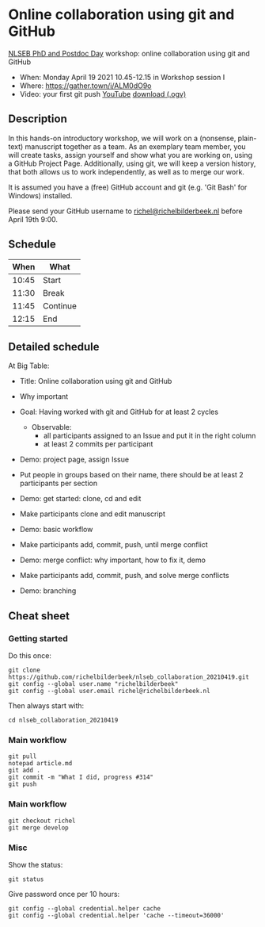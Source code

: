 # Online collaboration using git and GitHub

[NLSEB PhD and Postdoc Day](http://nlseb.nl/nlseb2021-phd-postdoc-meeting/) workshop: online collaboration using git and GitHub

 * When: Monday April 19 2021 10.45-12.15 in Workshop session I
 * Where:  https://gather.town/i/ALM0dO9o
 * Video: your first git push [YouTube](https://youtu.be/yoDW8QCjTcY) [download (.ogv)](http://richelbilderbeek.nl/git_first_push.ogv)

## Description

In this hands-on introductory workshop,
we will work on a (nonsense, plain-text) manuscript together as a team.
As an exemplary team member, you will create tasks,
assign yourself and show what you are working on,
using a GitHub Project Page.
Additionally, using git, we will keep a version history, that both
allows us to work independently, as well as to merge our work.

It is assumed you have a (free) GitHub account
and git (e.g. 'Git Bash' for Windows) installed.

Please send your GitHub username to richel@richelbilderbeek.nl
before April 19th 9:00.

## Schedule

When |What
-----|-------
10:45|Start
11:30|Break
11:45|Continue
12:15|End

## Detailed schedule

At Big Table:

 * Title: Online collaboration using git and GitHub
 * Why important
 * Goal: Having worked with git and GitHub for at least 2 cycles
   * Observable: 
     * all participants assigned to an Issue and put it in the right column
     * at least 2 commits per participant
 * Demo: project page, assign Issue

 * Put people in groups based on their name, 
   there should be at least 2 participants per section
 * Demo: get started: clone, cd and edit
 * Make participants clone and edit manuscript
 * Demo: basic workflow
 * Make participants add, commit, push, until merge conflict
 * Demo: merge conflict: why important, how to fix it, demo
 * Make participants add, commit, push, and solve merge conflicts
 * Demo: branching


## Cheat sheet

### Getting started

Do this once:

```
git clone https://github.com/richelbilderbeek/nlseb_collaboration_20210419.git
git config --global user.name "richelbilderbeek"
git config --global user.email richel@richelbilderbeek.nl
```

Then always start with:

```
cd nlseb_collaboration_20210419
```

### Main workflow

```
git pull
notepad article.md
git add .
git commit -m "What I did, progress #314"
git push
```

### Main workflow

```
git checkout richel
git merge develop
```

### Misc

Show the status:

```
git status
```

Give password once per 10 hours:

```
git config --global credential.helper cache
git config --global credential.helper 'cache --timeout=36000'
```

